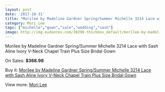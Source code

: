 ```yaml
---
layout: post
date: '2017-10-31'
title: "Morilee by Madeline Gardner Spring/Summer Michelle 3214 Lace with Sash Aline Ivory V-Neck Chapel Train Plus Size Bridal Gown"
category: Mori Lee
tags: ["michelle","gown","sale","wedding","sash"]
image: http://img.eudances.com/30290-thickbox_default/morilee-by-madeline-gardner-spring-summer-michelle-3214-lace-with-sash-aline-ivory-v-neck-chapel-train-plus-size-bridal-gown.jpg
---
```

Morilee by Madeline Gardner Spring/Summer Michelle 3214 Lace with Sash Aline Ivory V-Neck Chapel Train Plus Size Bridal Gown

On Sales: **$368.98**
<a href="https://www.eudances.com/en/mori-lee/9696-morilee-by-madeline-gardner-spring-summer-michelle-3214-lace-with-sash-aline-ivory-v-neck-chapel-train-plus-size-bridal-gown.html"><amp-img layout="responsive" width="600" height="600" src="//img.eudances.com/30290-thickbox_default/morilee-by-madeline-gardner-spring-summer-michelle-3214-lace-with-sash-aline-ivory-v-neck-chapel-train-plus-size-bridal-gown.jpg" alt="Morilee by Madeline Gardner Spring/Summer Michelle 3214 Lace with Sash Aline Ivory V-Neck Chapel Train Plus Size Bridal Gown 0" /></a>
<a href="https://www.eudances.com/en/mori-lee/9696-morilee-by-madeline-gardner-spring-summer-michelle-3214-lace-with-sash-aline-ivory-v-neck-chapel-train-plus-size-bridal-gown.html"><amp-img layout="responsive" width="600" height="600" src="//img.eudances.com/30297-thickbox_default/morilee-by-madeline-gardner-spring-summer-michelle-3214-lace-with-sash-aline-ivory-v-neck-chapel-train-plus-size-bridal-gown.jpg" alt="Morilee by Madeline Gardner Spring/Summer Michelle 3214 Lace with Sash Aline Ivory V-Neck Chapel Train Plus Size Bridal Gown 1" /></a>
<a href="https://www.eudances.com/en/mori-lee/9696-morilee-by-madeline-gardner-spring-summer-michelle-3214-lace-with-sash-aline-ivory-v-neck-chapel-train-plus-size-bridal-gown.html"><amp-img layout="responsive" width="600" height="600" src="//img.eudances.com/30296-thickbox_default/morilee-by-madeline-gardner-spring-summer-michelle-3214-lace-with-sash-aline-ivory-v-neck-chapel-train-plus-size-bridal-gown.jpg" alt="Morilee by Madeline Gardner Spring/Summer Michelle 3214 Lace with Sash Aline Ivory V-Neck Chapel Train Plus Size Bridal Gown 2" /></a>
<a href="https://www.eudances.com/en/mori-lee/9696-morilee-by-madeline-gardner-spring-summer-michelle-3214-lace-with-sash-aline-ivory-v-neck-chapel-train-plus-size-bridal-gown.html"><amp-img layout="responsive" width="600" height="600" src="//img.eudances.com/30295-thickbox_default/morilee-by-madeline-gardner-spring-summer-michelle-3214-lace-with-sash-aline-ivory-v-neck-chapel-train-plus-size-bridal-gown.jpg" alt="Morilee by Madeline Gardner Spring/Summer Michelle 3214 Lace with Sash Aline Ivory V-Neck Chapel Train Plus Size Bridal Gown 3" /></a>
<a href="https://www.eudances.com/en/mori-lee/9696-morilee-by-madeline-gardner-spring-summer-michelle-3214-lace-with-sash-aline-ivory-v-neck-chapel-train-plus-size-bridal-gown.html"><amp-img layout="responsive" width="600" height="600" src="//img.eudances.com/30294-thickbox_default/morilee-by-madeline-gardner-spring-summer-michelle-3214-lace-with-sash-aline-ivory-v-neck-chapel-train-plus-size-bridal-gown.jpg" alt="Morilee by Madeline Gardner Spring/Summer Michelle 3214 Lace with Sash Aline Ivory V-Neck Chapel Train Plus Size Bridal Gown 4" /></a>
<a href="https://www.eudances.com/en/mori-lee/9696-morilee-by-madeline-gardner-spring-summer-michelle-3214-lace-with-sash-aline-ivory-v-neck-chapel-train-plus-size-bridal-gown.html"><amp-img layout="responsive" width="600" height="600" src="//img.eudances.com/30293-thickbox_default/morilee-by-madeline-gardner-spring-summer-michelle-3214-lace-with-sash-aline-ivory-v-neck-chapel-train-plus-size-bridal-gown.jpg" alt="Morilee by Madeline Gardner Spring/Summer Michelle 3214 Lace with Sash Aline Ivory V-Neck Chapel Train Plus Size Bridal Gown 5" /></a>
<a href="https://www.eudances.com/en/mori-lee/9696-morilee-by-madeline-gardner-spring-summer-michelle-3214-lace-with-sash-aline-ivory-v-neck-chapel-train-plus-size-bridal-gown.html"><amp-img layout="responsive" width="600" height="600" src="//img.eudances.com/30292-thickbox_default/morilee-by-madeline-gardner-spring-summer-michelle-3214-lace-with-sash-aline-ivory-v-neck-chapel-train-plus-size-bridal-gown.jpg" alt="Morilee by Madeline Gardner Spring/Summer Michelle 3214 Lace with Sash Aline Ivory V-Neck Chapel Train Plus Size Bridal Gown 6" /></a>
<a href="https://www.eudances.com/en/mori-lee/9696-morilee-by-madeline-gardner-spring-summer-michelle-3214-lace-with-sash-aline-ivory-v-neck-chapel-train-plus-size-bridal-gown.html"><amp-img layout="responsive" width="600" height="600" src="//img.eudances.com/30291-thickbox_default/morilee-by-madeline-gardner-spring-summer-michelle-3214-lace-with-sash-aline-ivory-v-neck-chapel-train-plus-size-bridal-gown.jpg" alt="Morilee by Madeline Gardner Spring/Summer Michelle 3214 Lace with Sash Aline Ivory V-Neck Chapel Train Plus Size Bridal Gown 7" /></a>

Buy it: [Morilee by Madeline Gardner Spring/Summer Michelle 3214 Lace with Sash Aline Ivory V-Neck Chapel Train Plus Size Bridal Gown](https://www.eudances.com/en/mori-lee/9696-morilee-by-madeline-gardner-spring-summer-michelle-3214-lace-with-sash-aline-ivory-v-neck-chapel-train-plus-size-bridal-gown.html "Morilee by Madeline Gardner Spring/Summer Michelle 3214 Lace with Sash Aline Ivory V-Neck Chapel Train Plus Size Bridal Gown")

View more: [Mori Lee](https://www.eudances.com/en/9-mori-lee "Mori Lee")